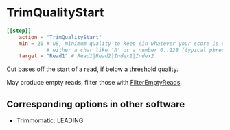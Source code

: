 # TrimQualityStart


```toml
[[step]]
    action = "TrimQualityStart"
    min = 20 # u8, minimum quality to keep (in whatever your score is encoded in)
             # either a char like 'A' or a number 0..128 (typical phred score is 33..75)
    target = "Read1" # Read1|Read2|Index1|Index2
```


Cut bases off the start of a read, if below a threshold quality.

May produce empty reads, filter those with [FilterEmptyReads](../../filter-steps/filterempty).

## Corresponding options in other software 

- Trimmomatic: LEADING
